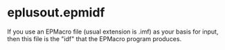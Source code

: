 # eplusout.epmidf

If you use an EPMacro file (usual extension is .imf) as your basis for input, then this file is the "idf" that the EPMacro program produces.